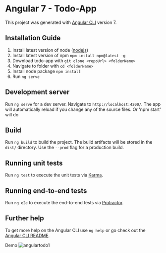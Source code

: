 # Angular 7 - Todo-App

This project was generated with [Angular CLI](https://github.com/angular/angular-cli) version 7.

## Installation Guide

 1. Install latest version of node ([nodejs](https://nodejs.org/en/))
 2. Install latest version of npm `npm install npm@latest -g`
 3. Download todo-app with `git clone <repoUrl> <folderName>`
 4. Navigate to folder with `cd <folderName>`
 5. Install node package `npm install`
 6. Run `ng serve`


## Development server

Run `ng serve` for a dev server. Navigate to `http://localhost:4200/`. The app will automatically reload if you change any of the source files.
Or
'npm start' will do

## Build

Run `ng build` to build the project. The build artifacts will be stored in the `dist/` directory. Use the `--prod` flag for a production build.

## Running unit tests

Run `ng test` to execute the unit tests via [Karma](https://karma-runner.github.io).

## Running end-to-end tests

Run `ng e2e` to execute the end-to-end tests via [Protractor](http://www.protractortest.org/).

## Further help

To get more help on the Angular CLI use `ng help` or go check out the [Angular CLI README](https://github.com/angular/angular-cli/blob/master/README.md).

Demo
![angulartodo1](https://user-images.githubusercontent.com/3817830/54799583-ce379580-4c98-11e9-84f4-e039cdeac4bc.png)

